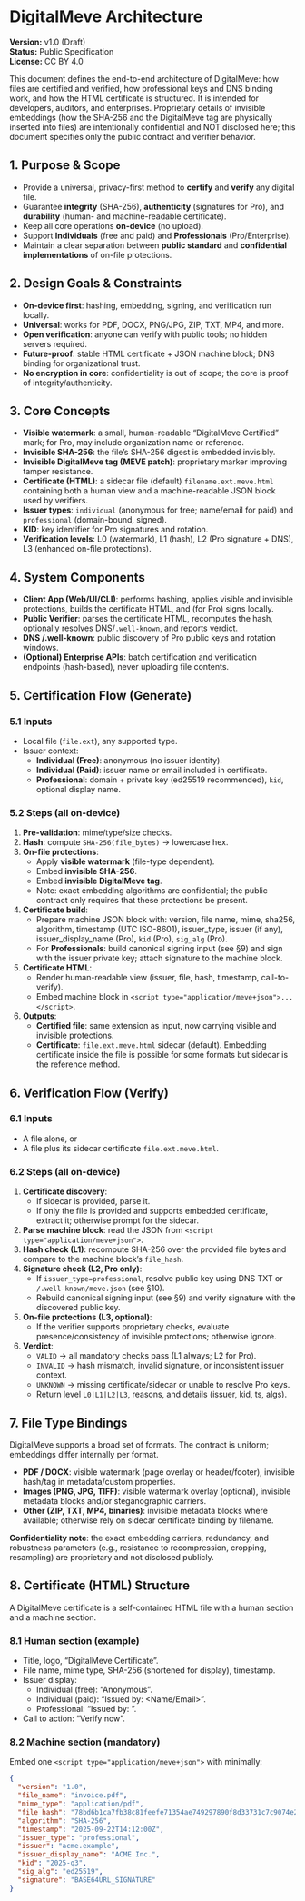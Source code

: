 # DigitalMeve Architecture

**Version:** v1.0 (Draft)  
**Status:** Public Specification  
**License:** CC BY 4.0

This document defines the end-to-end architecture of DigitalMeve: how files are certified and verified, how professional keys and DNS binding work, and how the HTML certificate is structured. It is intended for developers, auditors, and enterprises. Proprietary details of invisible embeddings (how the SHA-256 and the DigitalMeve tag are physically inserted into files) are intentionally confidential and NOT disclosed here; this document specifies only the public contract and verifier behavior.

## 1. Purpose & Scope

- Provide a universal, privacy-first method to **certify** and **verify** any digital file.
- Guarantee **integrity** (SHA-256), **authenticity** (signatures for Pro), and **durability** (human- and machine-readable certificate).
- Keep all core operations **on-device** (no upload).
- Support **Individuals** (free and paid) and **Professionals** (Pro/Enterprise).
- Maintain a clear separation between **public standard** and **confidential implementations** of on-file protections.

## 2. Design Goals & Constraints

- **On-device first**: hashing, embedding, signing, and verification run locally.
- **Universal**: works for PDF, DOCX, PNG/JPG, ZIP, TXT, MP4, and more.
- **Open verification**: anyone can verify with public tools; no hidden servers required.
- **Future-proof**: stable HTML certificate + JSON machine block; DNS binding for organizational trust.
- **No encryption in core**: confidentiality is out of scope; the core is proof of integrity/authenticity.

## 3. Core Concepts

- **Visible watermark**: a small, human-readable “DigitalMeve Certified” mark; for Pro, may include organization name or reference.  
- **Invisible SHA-256**: the file’s SHA-256 digest is embedded invisibly.  
- **Invisible DigitalMeve tag (MEVE patch)**: proprietary marker improving tamper resistance.  
- **Certificate (HTML)**: a sidecar file (default) `filename.ext.meve.html` containing both a human view and a machine-readable JSON block used by verifiers.  
- **Issuer types**: `individual` (anonymous for free; name/email for paid) and `professional` (domain-bound, signed).  
- **KID**: key identifier for Pro signatures and rotation.  
- **Verification levels**: L0 (watermark), L1 (hash), L2 (Pro signature + DNS), L3 (enhanced on-file protections).

## 4. System Components

- **Client App (Web/UI/CLI)**: performs hashing, applies visible and invisible protections, builds the certificate HTML, and (for Pro) signs locally.
- **Public Verifier**: parses the certificate HTML, recomputes the hash, optionally resolves DNS/`.well-known`, and reports verdict.
- **DNS /.well-known**: public discovery of Pro public keys and rotation windows.
- **(Optional) Enterprise APIs**: batch certification and verification endpoints (hash-based), never uploading file contents.

## 5. Certification Flow (Generate)

### 5.1 Inputs
- Local file (`file.ext`), any supported type.
- Issuer context:
  - **Individual (Free)**: anonymous (no issuer identity).
  - **Individual (Paid)**: issuer name or email included in certificate.
  - **Professional**: domain + private key (ed25519 recommended), `kid`, optional display name.

### 5.2 Steps (all on-device)
1. **Pre-validation**: mime/type/size checks.
2. **Hash**: compute `SHA-256(file_bytes)` → lowercase hex.
3. **On-file protections**:
   - Apply **visible watermark** (file-type dependent).
   - Embed **invisible SHA-256**.
   - Embed **invisible DigitalMeve tag**.
   - Note: exact embedding algorithms are confidential; the public contract only requires that these protections be present.
4. **Certificate build**:
   - Prepare machine JSON block with: version, file name, mime, sha256, algorithm, timestamp (UTC ISO-8601), issuer_type, issuer (if any), issuer_display_name (Pro), `kid` (Pro), `sig_alg` (Pro).
   - For **Professionals**: build canonical signing input (see §9) and sign with the issuer private key; attach signature to the machine block.
5. **Certificate HTML**:
   - Render human-readable view (issuer, file, hash, timestamp, call-to-verify).
   - Embed machine block in `<script type="application/meve+json">...</script>`.
6. **Outputs**:
   - **Certified file**: same extension as input, now carrying visible and invisible protections.
   - **Certificate**: `file.ext.meve.html` sidecar (default). Embedding certificate inside the file is possible for some formats but sidecar is the reference method.

## 6. Verification Flow (Verify)

### 6.1 Inputs
- A file alone, or  
- A file plus its sidecar certificate `file.ext.meve.html`.

### 6.2 Steps (all on-device)
1. **Certificate discovery**:
   - If sidecar is provided, parse it.
   - If only the file is provided and supports embedded certificate, extract it; otherwise prompt for the sidecar.
2. **Parse machine block**: read the JSON from `<script type="application/meve+json">`.
3. **Hash check (L1)**: recompute SHA-256 over the provided file bytes and compare to the machine block’s `file_hash`.
4. **Signature check (L2, Pro only)**:
   - If `issuer_type=professional`, resolve public key using DNS TXT or `/.well-known/meve.json` (see §10).
   - Rebuild canonical signing input (see §9) and verify signature with the discovered public key.
5. **On-file protections (L3, optional)**:
   - If the verifier supports proprietary checks, evaluate presence/consistency of invisible protections; otherwise ignore.
6. **Verdict**:
   - `VALID` → all mandatory checks pass (L1 always; L2 for Pro).
   - `INVALID` → hash mismatch, invalid signature, or inconsistent issuer context.
   - `UNKNOWN` → missing certificate/sidecar or unable to resolve Pro keys.
   - Return level `L0|L1|L2|L3`, reasons, and details (issuer, kid, ts, algs).

## 7. File Type Bindings

DigitalMeve supports a broad set of formats. The contract is uniform; embeddings differ internally per format.

- **PDF / DOCX**: visible watermark (page overlay or header/footer), invisible hash/tag in metadata/custom properties.  
- **Images (PNG, JPG, TIFF)**: visible watermark overlay (optional), invisible metadata blocks and/or steganographic carriers.  
- **Other (ZIP, TXT, MP4, binaries)**: invisible metadata blocks where available; otherwise rely on sidecar certificate binding by filename.

**Confidentiality note**: the exact embedding carriers, redundancy, and robustness parameters (e.g., resistance to recompression, cropping, resampling) are proprietary and not disclosed publicly.

## 8. Certificate (HTML) Structure

A DigitalMeve certificate is a self-contained HTML file with a human section and a machine section.

### 8.1 Human section (example)
- Title, logo, “DigitalMeve Certificate”.
- File name, mime type, SHA-256 (shortened for display), timestamp.
- Issuer display:
  - Individual (free): “Anonymous”.
  - Individual (paid): “Issued by: <Name/Email>”.
  - Professional: “Issued by: <Organization>”.
- Call to action: “Verify now”.

### 8.2 Machine section (mandatory)
Embed one `<script type="application/meve+json">` with minimally:

```json
{
  "version": "1.0",
  "file_name": "invoice.pdf",
  "mime_type": "application/pdf",
  "file_hash": "78bd6b1ca7fb38c81feefe71354ae749297890f8d33731c7c9074e2364ace149",
  "algorithm": "SHA-256",
  "timestamp": "2025-09-22T14:12:00Z",
  "issuer_type": "professional",
  "issuer": "acme.example",
  "issuer_display_name": "ACME Inc.",
  "kid": "2025-q3",
  "sig_alg": "ed25519",
  "signature": "BASE64URL_SIGNATURE"
}
